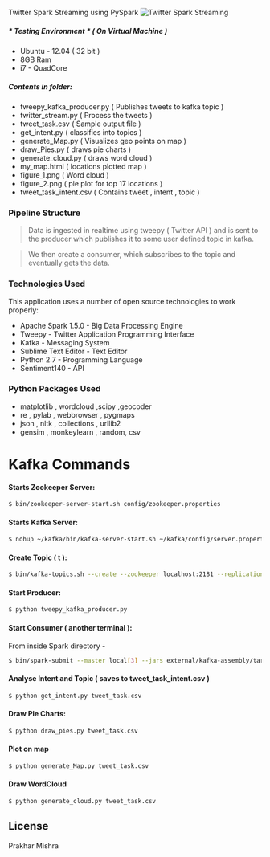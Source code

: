 Twitter Spark Streaming using PySpark
![Twitter Spark Streaming](https://github.com/prakhar21/spark-streaming/blob/master/twitter_spark.png)

##### * Testing Environment *   ( On Virtual Machine )
* Ubuntu - 12.04   ( 32 bit )
* 8GB Ram
* i7 - QuadCore
##### Contents in folder:
  
  - tweepy_kafka_producer.py ( Publishes tweets to kafka topic )
  - twitter_stream.py ( Process the tweets )
  - tweet_task.csv ( Sample output file )
  - get_intent.py ( classifies into topics )
  - generate_Map.py ( Visualizes geo points on map )
  - draw_Pies.py ( draws pie charts )
  - generate_cloud.py ( draws word cloud )
  - my_map.html ( locations plotted map )
  - figure_1.png ( Word cloud )
  - figure_2.png ( pie plot for top 17 locations )
  - tweet_task_intent.csv ( Contains tweet , intent , topic )

### Pipeline Structure
> Data is ingested in realtime using tweepy ( Twitter API ) and is sent to the producer which publishes it to some user defined topic in kafka. 

> We then create a consumer, which subscribes to the topic and eventually gets the data.


### Technologies Used

This application uses a number of open source technologies to work properly:

* Apache Spark 1.5.0 - Big Data Processing Engine
* Tweepy - Twitter Application Programming Interface
* Kafka - Messaging System
* Sublime Text Editor - Text Editor
* Python 2.7 - Programming Language
* Sentiment140 - API

### Python Packages Used
*    matplotlib , wordcloud ,scipy ,geocoder
*   re , pylab , webbrowser , pygmaps 
*   json , nltk , collections , urllib2
*   gensim , monkeylearn , random, csv



# Kafka Commands
#### Starts Zookeeper Server:
```sh
$ bin/zookeeper-server-start.sh config/zookeeper.properties
```
#### Starts Kafka Server:
```sh
$ nohup ~/kafka/bin/kafka-server-start.sh ~/kafka/config/server.properties > ~/kafka/kafka.log 2>&1 &
```
#### Create Topic ( t ):
```sh
$ bin/kafka-topics.sh --create --zookeeper localhost:2181 --replication-factor 1 --partitions 1 --topic socialcops
```
#### Start Producer:
```sh
$ python tweepy_kafka_producer.py
```
#### Start Consumer ( another terminal ):
From inside Spark directory -
```sh
$ bin/spark-submit --master local[3] --jars external/kafka-assembly/target/scala-2.10/spark-streaming-kafka-assembly-1.5.0.jar SocialCops_Task_SoftwareChallenge/twitter_stream.py localhost:2181 socialcops

```
#### Analyse Intent and Topic ( saves to tweet_task_intent.csv )
```sh
$ python get_intent.py tweet_task.csv
```
#### Draw Pie Charts:
```sh
$ python draw_pies.py tweet_task.csv
```
#### Plot on map
```sh
$ python generate_Map.py tweet_task.csv
```

#### Draw WordCloud
```sh
$ python generate_cloud.py tweet_task.csv
```
License
----
Prakhar Mishra

